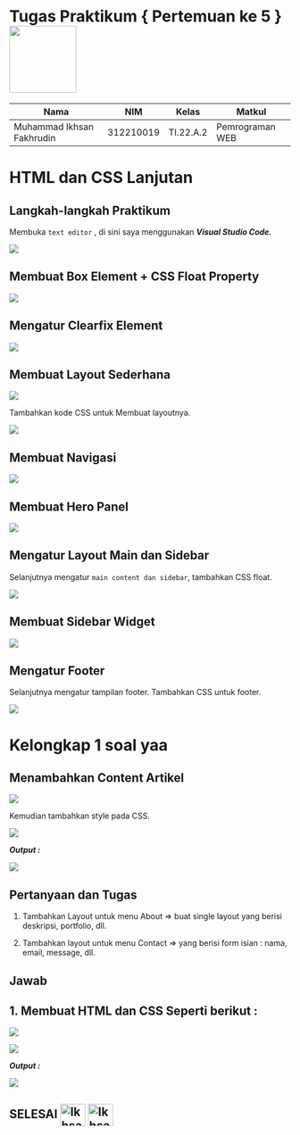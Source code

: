 # Tugas Praktikum { Pertemuan ke 5 } <img src=https://w0.peakpx.com/wallpaper/214/158/HD-wallpaper-html5-logo-white-silk-texture-html5-emblem-programming-language-html-silk-background.jpg width="120px" >


|**Nama**|**NIM**|**Kelas**|**Matkul**|
|----|---|-----|------|
|Muhammad Ikhsan Fakhrudin|312210019|TI.22.A.2|Pemrograman WEB|

# HTML dan CSS Lanjutan

## Langkah-langkah Praktikum

Membuka ``text editor`` , di sini saya menggunakan ***Visual Studio Code.***

![](screenshot/Home%20Screen%20VSC.png)

## Membuat Box Element + CSS Float Property

![](screenshot/ss1.png)

## Mengatur Clearfix Element

![](screenshot/ss2.png)

## Membuat Layout Sederhana

![](screenshot/ss3.png)

Tambahkan kode CSS untuk Membuat layoutnya.

![](screenshot/ss4.png)

## Membuat Navigasi

![](screenshot/ss5.png)

## Membuat Hero Panel

![](screenshot/ss6.png)

## Mengatur Layout Main dan Sidebar

Selanjutnya mengatur ``main content dan sidebar``, tambahkan CSS float.

![](screenshot/ss7.png)

## Membuat Sidebar Widget

![](screenshot/ss8.png)

## Mengatur Footer

Selanjutnya mengatur tampilan footer. Tambahkan CSS untuk footer.

![](screenshot/ss9.png)

# Kelongkap 1 soal yaa

## Menambahkan Content Artikel

![](screenshot/ss10.png)

Kemudian tambahkan style pada CSS.

![](screenshot/ss11.png)

***Output :***

![](screenshot/ss12.png)

## Pertanyaan dan Tugas

1. Tambahkan Layout untuk menu About => buat single layout yang berisi deskripsi, portfolio, dll.

2. Tambahkan layout untuk menu Contact => yang berisi form isian : nama, email, message, dll.

## Jawab

## 1. Membuat HTML dan CSS Seperti berikut :

![](screenshot/ss13.png)

![](screenshot/ss14.png)

***Output :***

![](screenshot/ss15.png)











## SELESAI <img align="center" alt="Ikhsan-Python" height="40" width="45" src="https://em-content.zobj.net/source/microsoft-teams/337/student_1f9d1-200d-1f393.png"> <img align="center" alt="Ikhsan-Python" height="40" width="45" src="https://em-content.zobj.net/thumbs/160/twitter/348/flag-indonesia_1f1ee-1f1e9.png">

